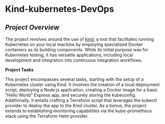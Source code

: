 ﻿# Kind-kubernetes-DevOps
## *Project Overview*
The project revolves around the use of [kind](https://kind.sigs.k8s.io/docs/user/quick-start/), a tool that facilitates running Kubernetes on your local machine by employing specialized Docker containers as its building components. While its initial purpose was for Kubernetes testing, it has versatile applications, including local development and integration into continuous integration workflows.

**Project Tasks**

This project encompasses several tasks, starting with the setup of a Kubernetes cluster using Kind. It involves the creation of a local deployment script, deploying a Node.js application, creating a Docker image for a basic "Hello World" Express app, and securely storing the kubeconfig. Additionally, it entails crafting a Terraform script that leverages the kubectl provider to deploy the app to the Kind cluster. As a bonus, the project extends to establishing monitoring capabilities via the kube-prometheus stack using the Terraform Helm provider.
 
